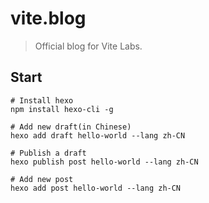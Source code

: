 # vite.blog

> Official blog for Vite Labs.

## Start

```
# Install hexo
npm install hexo-cli -g

# Add new draft(in Chinese)
hexo add draft hello-world --lang zh-CN

# Publish a draft
hexo publish post hello-world --lang zh-CN

# Add new post
hexo add post hello-world --lang zh-CN

```
